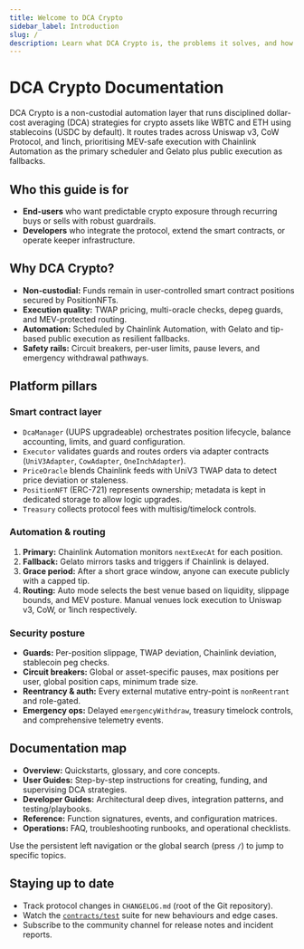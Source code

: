 ```yaml
---
title: Welcome to DCA Crypto
sidebar_label: Introduction
slug: /
description: Learn what DCA Crypto is, the problems it solves, and how the platform automates non-custodial dollar-cost averaging for crypto assets.
---
```


# DCA Crypto Documentation

DCA Crypto is a non-custodial automation layer that runs disciplined dollar-cost averaging (DCA) strategies for crypto assets like WBTC and ETH using stablecoins (USDC by default). It routes trades across Uniswap v3, CoW Protocol, and 1inch, prioritising MEV-safe execution with Chainlink Automation as the primary scheduler and Gelato plus public execution as fallbacks.

## Who this guide is for

- **End-users** who want predictable crypto exposure through recurring buys or sells with robust guardrails.
- **Developers** who integrate the protocol, extend the smart contracts, or operate keeper infrastructure.

## Why DCA Crypto?

- **Non-custodial:** Funds remain in user-controlled smart contract positions secured by PositionNFTs.
- **Execution quality:** TWAP pricing, multi-oracle checks, depeg guards, and MEV-protected routing.
- **Automation:** Scheduled by Chainlink Automation, with Gelato and tip-based public execution as resilient fallbacks.
- **Safety rails:** Circuit breakers, per-user limits, pause levers, and emergency withdrawal pathways.

## Platform pillars

### Smart contract layer

- `DcaManager` (UUPS upgradeable) orchestrates position lifecycle, balance accounting, limits, and guard configuration.
- `Executor` validates guards and routes orders via adapter contracts (`UniV3Adapter`, `CowAdapter`, `OneInchAdapter`).
- `PriceOracle` blends Chainlink feeds with UniV3 TWAP data to detect price deviation or staleness.
- `PositionNFT` (ERC-721) represents ownership; metadata is kept in dedicated storage to allow logic upgrades.
- `Treasury` collects protocol fees with multisig/timelock controls.

### Automation & routing

1. **Primary:** Chainlink Automation monitors `nextExecAt` for each position.
2. **Fallback:** Gelato mirrors tasks and triggers if Chainlink is delayed.
3. **Grace period:** After a short grace window, anyone can execute publicly with a capped tip.
4. **Routing:** Auto mode selects the best venue based on liquidity, slippage bounds, and MEV posture. Manual venues lock execution to Uniswap v3, CoW, or 1inch respectively.

### Security posture

- **Guards:** Per-position slippage, TWAP deviation, Chainlink deviation, stablecoin peg checks.
- **Circuit breakers:** Global or asset-specific pauses, max positions per user, global position caps, minimum trade size.
- **Reentrancy & auth:** Every external mutative entry-point is `nonReentrant` and role-gated.
- **Emergency ops:** Delayed `emergencyWithdraw`, treasury timelock controls, and comprehensive telemetry events.

## Documentation map

- **Overview:** Quickstarts, glossary, and core concepts.
- **User Guides:** Step-by-step instructions for creating, funding, and supervising DCA strategies.
- **Developer Guides:** Architectural deep dives, integration patterns, and testing/playbooks.
- **Reference:** Function signatures, events, and configuration matrices.
- **Operations:** FAQ, troubleshooting runbooks, and operational checklists.

Use the persistent left navigation or the global search (press `/`) to jump to specific topics.

## Staying up to date

- Track protocol changes in `CHANGELOG.md` (root of the Git repository).
- Watch the [`contracts/test`](https://github.com/bobjiang/dca-crypto/tree/main/contracts/test) suite for new behaviours and edge cases.
- Subscribe to the community channel for release notes and incident reports.
